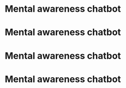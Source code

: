# Mental awareness chatbot
# Mental awareness chatbot
# Mental awareness chatbot
# Mental awareness chatbot
